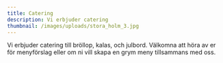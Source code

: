 ```yaml
---
title: Catering
description: Vi erbjuder catering
thumbnail: /images/uploads/stora_holm_3.jpg
---
```

Vi erbjuder catering till bröllop, kalas, och julbord.
Välkomna att höra av er för menyförslag eller om ni vill skapa en grym meny tillsammans med oss.
